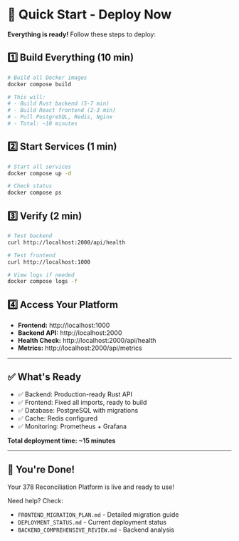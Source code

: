 # 🚀 Quick Start - Deploy Now

**Everything is ready!** Follow these steps to deploy:

## 1️⃣ Build Everything (10 min)

```bash
# Build all Docker images
docker compose build

# This will:
# - Build Rust backend (5-7 min)
# - Build React frontend (2-3 min)
# - Pull PostgreSQL, Redis, Nginx
# - Total: ~10 minutes
```

## 2️⃣ Start Services (1 min)

```bash
# Start all services
docker compose up -d

# Check status
docker compose ps
```

## 3️⃣ Verify (2 min)

```bash
# Test backend
curl http://localhost:2000/api/health

# Test frontend
curl http://localhost:1000

# View logs if needed
docker compose logs -f
```

## 4️⃣ Access Your Platform

- **Frontend:** http://localhost:1000
- **Backend API:** http://localhost:2000
- **Health Check:** http://localhost:2000/api/health
- **Metrics:** http://localhost:2000/api/metrics

---

## ✅ What's Ready

- ✅ Backend: Production-ready Rust API
- ✅ Frontend: Fixed all imports, ready to build
- ✅ Database: PostgreSQL with migrations
- ✅ Cache: Redis configured
- ✅ Monitoring: Prometheus + Grafana

**Total deployment time: ~15 minutes**

---

## 🎉 You're Done!

Your 378 Reconciliation Platform is live and ready to use!

Need help? Check:
- `FRONTEND_MIGRATION_PLAN.md` - Detailed migration guide
- `DEPLOYMENT_STATUS.md` - Current deployment status
- `BACKEND_COMPREHENSIVE_REVIEW.md` - Backend analysis


